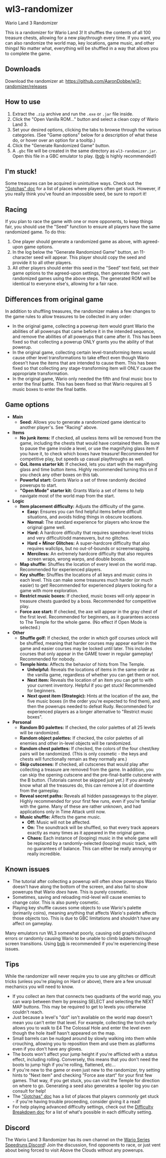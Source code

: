 # wl3-randomizer
Wario Land 3 Randomizer

This is a randomizer for Wario Land 3! It shuffles the contents of all 100 treasure chests, allowing for a new playthrough every time. If you want, you can also randomize the world map, key locations, game music, and other things! No matter what, everything will be shuffled in a way that allows you to complete the game. 

## Downloads
Download the randomizer at: https://github.com/AaronDobbe/wl3-randomizer/releases

## How to use
1. Extract the `.zip` archive and run the `.exe` or `.jar` file inside.
2. Click the "Open Vanilla ROM..." button and select a clean copy of Wario Land 3.
3. Set your desired options, clicking the tabs to browse through the various categories. (See "Game options" below for a description of what these do, or hover over an option for a tooltip.)
4. Click the "Generate Randomized Game" button.
5. A `.gbc` file will be created in the same directory as `wl3-randomizer.jar`. Open this file in a GBC emulator to play. ([bgb](http://bgb.bircd.org/) is highly recommended!)

## I'm stuck!
Some treasures can be acquired in unintuitive ways. Check out the ["Gotchas" doc](https://docs.google.com/document/d/1fYzp5uflcDFz836a_4Erpzw49fJjjvobjjyRKRJPWCQ/edit?usp=sharing) for a list of places where players often get stuck. However, if you really think you've found an impossible seed, be sure to report it!

## Racing
If you plan to race the game with one or more opponents, to keep things fair, you should use the "Seed" function to ensure all players have the same randomized game. To do this:
1. One player should generate a randomized game as above, with agreed-upon game options.
2. In the log below the "Generate Randomized Game" button, an 11-character seed will appear. This player should copy the seed and provide it to all other players.
3. All other players should enter this seed in the "Seed" text field, set their game options to the agreed-upon settings, then generate their own randomized games using the above steps. The generated ROM will be identical to everyone else's, allowing for a fair race.

## Differences from original game
In addition to shuffling treasures, the randomizer makes a few changes to the game rules to allow treasures to be collected in any order:
* In the original game, collecting a powerup item would grant Wario the abilities of all powerups that came before it in the intended sequence, and remove the abilities of all powerups that came after it. This has been fixed so that collecting a powerup ONLY grants you the ability of that powerup.
* In the original game, collecting certain level-transforming items would cause other level transformations to take effect even though Wario doesn't have the items that are intended to cause them. This has been fixed so that collecting any stage-transforming item will ONLY cause the appropriate transformation.
* In the original game, Wario only needed the fifth and final music box to enter the final battle. This has been fixed so that Wario requires all 5 music boxes to enter the final battle.

## Game options
* **Main**
  * **Seed:** Allows you to generate a randomized game identical to another player's. See "Racing" above.
* **Items**
  * **No junk items:** If checked, all useless items will be removed from the game, including the chests that would have contained them. Be sure to pause the game inside a level, or use the magnifying glass item if you have it, to check which boxes have treasure! Recommended for competitive play, but speeds up casual playthroughs as well.
  * **QoL items starter kit:** If checked, lets you start with the magnifying glass and time button items. Highly recommended turning this on if you check any other boxes on this tab.
  * **Powerful start:** Grants Wario a set of three randomly decided powerups to start.
  * **"Open Mode" starter kit:** Grants Wario a set of items to help navigate most of the world map from the start.
* **Logic**
  * **Item placement difficulty:** Adjusts the difficulty of the game.
    * **Easy:** Ensures you can find helpful items before difficult situations, and avoids hiding things in obscure locations.
    * **Normal:** The standard experience for players who know the original game well.
    * **Hard:** A hardcore difficulty that requires speedrun-level tricks and very difficult/odd maneuvers, but no glitches.
    * **Hard + Minor Glitches:** A super-hardcore difficulty that also requires wallclips, but no out-of-bounds or screenwrapping.
    * **Merciless:** An extremely hardcore difficulty that also requires screen wraps, wrong warps, and double boosts.
  * **Map shuffle:** Shuffles the location of every level on the world map. Recommended for experienced players.
  * **Key shuffle:** Shuffles the locations of all keys and music coins in each level. This can make some treasures much harder (or much easier) to get! Recommended for experienced players looking for a game with more exploration.
  * **Restrict music boxes:** If checked, music boxes will only appear in treasure chests guarded by a boss. Recommended for competitive play.
  * **Force axe start:** If checked, the axe will appear in the gray chest of the first level. Recommended for beginners, as it guarantees access to The Temple for the whole game. (No effect if Open Mode is selected.)
* **Other**
  * **Shuffle golf:** If checked, the order in which golf courses unlock will be shuffled, meaning that harder courses may appear earlier in the game and easier courses may be locked until later. This includes courses that only appear in the GAME tower in regular gameplay! Recommended for nobody.
  * **Temple hints:** Affects the behavior of hints from The Temple.
      * **Unhelpful:** Reveals the locations of items in the same order as the vanilla game, regardless of whether you can get them or not.
      * **Next item:** Reveals the location of an item you can get to with your current inventory. Helpful if you get stuck! Recommended for beginners.
      * **Next quest item (Strategic):** Hints at the location of the axe, the five music boxes (in the order you're expected to find them), and then the powerups needed to defeat Rudy. Recommended for experienced players as a longer alternative to "Restrict music boxes".
* **Personal** 
  * **Random BG palettes:** If checked, the color palettes of all 25 levels will be randomized.
  * **Random object palettes:** If checked, the color palettes of all enemies and other in-level objects will be randomized.
  * **Random chest palettes:** If checked, the colors of the four chest/key pairs will be randomized. (This is only cosmetic - the keys and chests will functionally remain as they normally are.)
  * **Skip cutscenes:** If checked, all cutscenes that would play after collecting a treasure are removed from the game. In addition, you can skip the opening cutscene and the pre-final-battle cutscene with the B button. (Tutorials cannot be skipped just yet.) If you already know what all the treasures do, this can remove a lot of downtime from the gameplay.
  * **Reveal secret paths:** Reveals all hidden passageways to the player. Highly recommended for your first few runs, even if you're familiar with the game. Many of these are rather unknown, and had applications only in Time Attack until now.
  * **Music shuffle:** Affects the game music.
      * **Off:** Music will not be affected.
      * **On:** The soundtrack will be shuffled, so that every track appears exactly as many times as it appeared in the original game.
      * **Chaos:** Each instance of (looping) music in the whole game will be replaced by a randomly-selected (looping) music track, with no guarantees of balance. This can either be really annoying or really incredible.  

## Known issues
* The tutorial after collecting a powerup will often show powerups Wario doesn't have along the bottom of the screen, and also fail to show powerups that Wario *does* have. This is purely cosmetic.
* Sometimes, saving and reloading mid-level will cause enemies to change color. This is also purely cosmetic.
* Playing key shuffle causes some objects to use Wario's palette (primarily coins), meaning anything that affects Wario's palette affects those objects too. This is due to GBC limitations and shouldn't have any affect on gameplay.

Many emulators run WL3 somewhat poorly, causing odd graphical/sound errors or randomly causing Wario to be unable to climb ladders through screen transitions. Using [bgb](http://bgb.bircd.org/) is recommended if you're experiencing these issues.

## Tips
While the randomizer will never require you to use any glitches or difficult tricks (unless you're playing on Hard or above), there are a few unusual mechanics you will need to know.
* If you collect an item that connects two quadrants of the world map, you can warp between them by pressing SELECT and selecting the NEXT MAP buttons. This may be required to get to levels you otherwise couldn't reach.
* Just because a level's "dot" isn't available on the world map doesn't mean you can't enter that level. For example, collecting the torch early allows you to walk to E4 The Colossal Hole and enter the level even though the hole itself hasn't appeared on the map.
* Small barrels can be nudged around by slowly walking into them while crouching, allowing you to reposition them and use them as platforms even if you don't have any gloves.
* The boots won't affect your jump height if you're afflicted with a status effect, including rolling. Conversely, this means that you don't need the boots to jump high if you're rolling, flattened, etc...
* If you're new to the game or even just new to the randomizer, try setting hints to "Next item" and checking "Force axe start" for your first few games. That way, if you get stuck, you can visit the Temple for direction on where to go. Generating a seed also generates a spoiler log you can consult for help!
* The ["Gotchas" doc](https://docs.google.com/document/d/1fYzp5uflcDFz836a_4Erpzw49fJjjvobjjyRKRJPWCQ/edit?usp=sharing) has a list of places that players commonly get stuck - if you're having trouble proceeding, consider giving it a read!
* For help playing advanced difficulty settings, check out the [Difficulty Breakdown doc](https://docs.google.com/document/d/1odXyYfimSHGimKo4plN8OjAiqEUgok4s2XhP_S7G4yI/edit?usp=sharing) for a list of what's possible in each difficulty setting.

## Discord
The Wario Land 3 Randomizer has its own channel on the [Wario Series Speedruns Discord](https://discord.gg/gfrMAVv)! Join the discussion, find opponents to race, or just vent about being forced to visit Above the Clouds without any powerups. 
